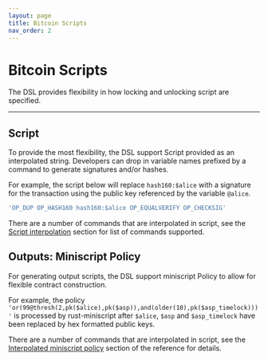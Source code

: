 ```yaml
---
layout: page
title: Bitcoin Scripts
nav_order: 2
---
```


# Bitcoin Scripts

The DSL provides flexibility in how locking and unlocking script are
specified.

---

## Script

To provide the most flexibility, the DSL support Script provided as an
interpolated string. Developers can drop in variable names prefixed by
a command to generate signatures and/or hashes.

For example, the script below will replace `hash160:$alice` with a
signature for the transaction using the public key referenced by the
variable `@alice`.

```ruby
'OP_DUP OP_HASH160 hash160:$alice OP_EQUALVERIFY OP_CHECKSIG'
```

There are a number of commands that are interpolated in script, see
the [Script interpolation](/reference#script_interpolation) section
for list of commands supported.

## Outputs: Miniscript Policy 

For generating output scripts, the DSL support miniscript Policy to
allow for flexible contract construction.


For example, the policy
`'or(99@thresh(2,pk($alice),pk($asp)),and(older(10),pk($asp_timelock)))'`
is processed by rust-miniscript after `$alice`, `$asp` and
`$asp_timelock` have been replaced by hex formatted public keys.

There are a number of commands that are interpolated in script, see
the [Interpolated miniscript
policy](/reference#interpolated-miniscript-policy) section of the
reference for details.
